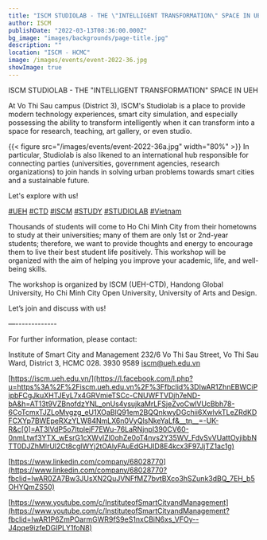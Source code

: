 ```yaml
---
title: "ISCM STUDIOLAB - THE \"INTELLIGENT TRANSFORMATION\" SPACE IN UEH"
author: ISCM
publishDate: "2022-03-13T08:36:00.000Z"
bg_image: "images/backgrounds/page-title.jpg"
description: "" 
location: "ISCM - HCMC"
image: /images/events/event-2022-36.jpg
showImage: true
---
```

ISCM STUDIOLAB - THE "INTELLIGENT TRANSFORMATION" SPACE IN UEH

At Vo Thi Sau campus (District 3), ISCM's Studiolab is a place to provide modern technology experiences, smart city simulation, and especially possessing the ability to transform intelligently when it can transform into a space for research, teaching, art gallery, or even studio.

{{< figure src="/images/events/event-2022-36a.jpg" width="80%" >}}
In particular, Studiolab is also likened to an international hub responsible for connecting parties (universities, government agencies, research organizations) to join hands in solving urban problems towards smart cities and a sustainable future.

Let's explore with us!

[#UEH](https://www.facebook.com/hashtag/ueh?__eep__=6&__cft__[0]=AZXSr6m39MSZYBP_Xj3IqhZwg3LxfSikOv1uVUbxKh6A1qw56WG3geqa94muDmJ0kw3u48T_QLyefefDiDjazilsxnVEZxUogMUEGn8va_rM5XQQrhvcPkorDoVtvVRtdTo&__tn__=*NK-R) [#CTD](https://www.facebook.com/hashtag/ctd?__eep__=6&__cft__[0]=AZXSr6m39MSZYBP_Xj3IqhZwg3LxfSikOv1uVUbxKh6A1qw56WG3geqa94muDmJ0kw3u48T_QLyefefDiDjazilsxnVEZxUogMUEGn8va_rM5XQQrhvcPkorDoVtvVRtdTo&__tn__=*NK-R) [#ISCM](https://www.facebook.com/hashtag/iscm?__eep__=6&__cft__[0]=AZXSr6m39MSZYBP_Xj3IqhZwg3LxfSikOv1uVUbxKh6A1qw56WG3geqa94muDmJ0kw3u48T_QLyefefDiDjazilsxnVEZxUogMUEGn8va_rM5XQQrhvcPkorDoVtvVRtdTo&__tn__=*NK-R) [#STUDY](https://www.facebook.com/hashtag/study?__eep__=6&__cft__[0]=AZXSr6m39MSZYBP_Xj3IqhZwg3LxfSikOv1uVUbxKh6A1qw56WG3geqa94muDmJ0kw3u48T_QLyefefDiDjazilsxnVEZxUogMUEGn8va_rM5XQQrhvcPkorDoVtvVRtdTo&__tn__=*NK-R) [#STUDIOLAB](https://www.facebook.com/hashtag/studiolab?__eep__=6&__cft__[0]=AZXSr6m39MSZYBP_Xj3IqhZwg3LxfSikOv1uVUbxKh6A1qw56WG3geqa94muDmJ0kw3u48T_QLyefefDiDjazilsxnVEZxUogMUEGn8va_rM5XQQrhvcPkorDoVtvVRtdTo&__tn__=*NK-R) [#Vietnam](https://www.facebook.com/hashtag/vietnam?__eep__=6&__cft__[0]=AZXSr6m39MSZYBP_Xj3IqhZwg3LxfSikOv1uVUbxKh6A1qw56WG3geqa94muDmJ0kw3u48T_QLyefefDiDjazilsxnVEZxUogMUEGn8va_rM5XQQrhvcPkorDoVtvVRtdTo&__tn__=*NK-R)

Thousands of students will come to Ho Chi Minh City from their hometowns to study at their universities; many of them are only 1st or 2nd-year students; therefore, we want to provide thoughts and energy to encourage them to live their best student life positively. This workshop will be organized with the aim of helping you improve your academic, life, and well-being skills.

The workshop is organized by ISCM (UEH-CTD), Handong Global University, Ho Chi Minh City Open University, University of Arts and Design.

Let’s join and discuss with us!

—-------------

For further information, please contact:

Institute of Smart City and Management
232/6 Vo Thi Sau Street, Vo Thi Sau Ward, District 3, HCMC
028. 3930 9589
iscm@ueh.edu.vn

[https://iscm.ueh.edu.vn/](https://l.facebook.com/l.php?u=https%3A%2F%2Fiscm.ueh.edu.vn%2F%3Ffbclid%3DIwAR1ZhnEBWCiPipbFCgJkuXHTJEyL7x4GRVmieTSCc-CNUWFTVDjh7eND-bA&h=AT13t9VZBnofdzYNL_onUs4ysujkaMrLFSjeZvoCwlVUcBbh78-6CoTcmxTJZLoMvgzg_eU1XOaBlQ91em2BQQnkwyDGchii6XwlvkTLeZRdKDFCXYp7BWEpeRXzYLW84NmLX6n0VyQlsNkeYaLf&__tn__=-UK-R&c[0]=AT3lVdP5o7ltplejF7EWu-76LaRNjnpl390CV60-0nmLtwf3YTX_wEsrG1cXWvIZl0qhZe0oT4nvs2Y35WV_FdvSvVUattOyjibbNTT0DJZhMlrUl2Ct8cglWYj2tOAlyFAuEdGHJID8E4kcx3F97JjTZ1ac1g)

[https://www.linkedin.com/company/68028770](https://www.linkedin.com/company/68028770?fbclid=IwAR0ZA7Bw3JUsXN2QuJVNFfMZ7bvtBXco3hSZunk3dBQ_7EH_b5OHYQmZS50)

[https://www.youtube.com/c/InstituteofSmartCityandManagement](https://www.youtube.com/c/InstituteofSmartCityandManagement?fbclid=IwAR1P6ZmPOarmGWR9fS9eS1nxCBiN6xs_VFOy--J4pqe9izfeDGIPLY1foN8)